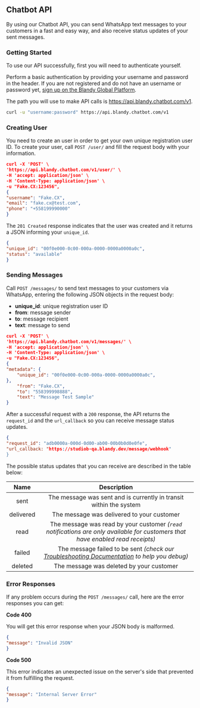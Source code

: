 ﻿## Chatbot API

By using our Chatbot API, you can send WhatsApp text messages to your customers in a fast and easy way, and also receive status updates of your sent messages.

### Getting Started

To use our API successfully, first you will need to authenticate yourself.

Perform a basic authentication by providing your username and password in the header. If you are not registered and do not have an username or password yet, [sign up on the Blandy Global Platform](https://blandyglobalfakewebsite.com).

The path you will use to make API calls is https://api.blandy.chatbot.com/v1.

```bash
curl -u "username:password" https://api.blandy.chatbot.com/v1
```
### Creating User

You need to create an user in order to get your own unique registration user ID. To create your user, call `POST /user/` and fill the request body with your information.

```JSON
curl -X 'POST' \
'https://api.blandy.chatbot.com/v1/user/' \
-H 'accept: application/json' \
-H 'Content-Type: application/json' \
-u "Fake.CX:123456",
{
"username": "Fake.CX", 
"email": "fake.cx@test.com", 
"phone": "+558199990000" 
}
```

The `201 Created` response indicates that the user was created and it returns a JSON informing your `unique_id`.

```JSON
{
"unique_id": "00f0e000-0c00-000a-0000-0000a0000a0c", 
"status": "available"
}
```

### Sending Messages

Call `POST /messages/` to send text messages to your customers via WhatsApp, entering the following JSON objects in the request body:

 - **unique_id**: unique registration user ID
 - **from**: message sender
 - **to**: message recipient
 - **text**: message to send

```JSON
curl -X 'POST' \ 
'https://api.blandy.chatbot.com/v1/messages/' \ 
-H 'accept: application/json' \ 
-H 'Content-Type: application/json' \ 
-u "Fake.CX:123456", 
{
"metadata": {
	"unique_id": "00f0e000-0c00-000a-0000-0000a0000a0c",
},
    "from": "Fake.CX",
    "to": "558399998888",
    "text": "Message Test Sample"
}
```

After a successful request with a `200` response, the API returns the `request_id` and the `url_callback` so you can receive message status updates.

```JSON
{
"request_id": "adb0000a-000d-0d00-ab00-00b0b0d0e0fe",
"url_callback: "https://studiob-qa.blandy.dev/message/webhook"
}
```

The possible status updates that you can receive are described in the table below:

| Name | Description |
:---: | :---: |
| sent | The message was sent and is currently in transit within the system|
| delivered | The message was delivered to your customer |
| read | The message was read by your customer *(`read` notifications are only available for customers that have enabled read receipts)*|
| failed | The message failed to be sent *(check our [Troubleshooting Documentation](https://blandyglobalfakewebsite.com/troubleshooting) to help you debug)* |
| deleted | The message was deleted by your customer |

### Error Responses

If any problem occurs during the  `POST /messages/` call, here are the error responses you can get:

**Code 400**

You will get this error response when your JSON body is malformed.

```JSON
{
"message": "Invalid JSON"
}
```

**Code 500**

This error indicates an unexpected issue on the server's side that prevented it from fulfilling the request.

```JSON
{
"message": "Internal Server Error"
}
```
